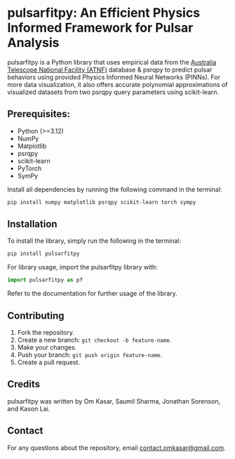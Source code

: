 # pulsarfitpy: An Efficient Physics Informed Framework for Pulsar Analysis 
pulsarfitpy is a Python library that uses empirical data from the [Australia Telescope National Facility (ATNF)](https://www.atnf.csiro.au/) database & psrqpy to predict pulsar behaviors using provided Physics Informed Neural Networks (PINNs). For more data visualization, it also offers accurate polynomial approximations of visualized datasets from two psrqpy query parameters using scikit-learn.

## Prerequisites:

- Python (>=3.12)
- NumPy
- Matplotlib
- psrqpy
- scikit-learn
- PyTorch
- SymPy

Install all dependencies by running the following command in the terminal:
```bash
pip install numpy matplotlib psrqpy scikit-learn torch sympy
```

## Installation
To install the library, simply run the following in the terminal:
``` bash
pip install pulsarfitpy
```
For library usage, import the pulsarfitpy library with:
```python
import pulsarfitpy as pf
```
Refer to the documentation for further usage of the library.

## Contributing
1. Fork the repository.
2. Create a new branch: `git checkout -b feature-name`.
3. Make your changes.
4. Push your branch: `git push origin feature-name`.
5. Create a pull request.

## Credits
pulsarfitpy was written by Om Kasar, Saumil Sharma, Jonathan Sorenson, and Kason Lai.

## Contact
For any questions about the repository, email contact.omkasar@gmail.com.